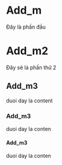 # Add_m
Đây là phần đầu


# Add_m2
Đây sẽ là phần thứ 2

## Add_m3
duoi day la content
### Add_m3
duoi day la conten
#### Add_m3
duoi day la conten
